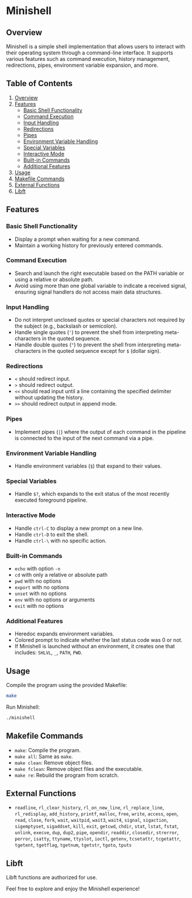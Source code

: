 # Minishell

## Overview
Minishell is a simple shell implementation that allows users to interact with their operating system through a command-line interface. It supports various features such as command execution, history management, redirections, pipes, environment variable expansion, and more.

## Table of Contents
1. [Overview](#overview)
2. [Features](#features)
   - [Basic Shell Functionality](#basic-shell-functionality)
   - [Command Execution](#command-execution)
   - [Input Handling](#input-handling)
   - [Redirections](#redirections)
   - [Pipes](#pipes)
   - [Environment Variable Handling](#environment-variable-handling)
   - [Special Variables](#special-variables)
   - [Interactive Mode](#interactive-mode)
   - [Built-in Commands](#built-in-commands)
   - [Additional Features](#additional-features)
3. [Usage](#usage)
4. [Makefile Commands](#makefile-commands)
5. [External Functions](#external-functions)
6. [Libft](#libft)

## Features

### Basic Shell Functionality
- Display a prompt when waiting for a new command.
- Maintain a working history for previously entered commands.

### Command Execution
- Search and launch the right executable based on the PATH variable or using a relative or absolute path.
- Avoid using more than one global variable to indicate a received signal, ensuring signal handlers do not access main data structures.

### Input Handling
- Do not interpret unclosed quotes or special characters not required by the subject (e.g., backslash or semicolon).
- Handle single quotes (`'`) to prevent the shell from interpreting meta-characters in the quoted sequence.
- Handle double quotes (`"`) to prevent the shell from interpreting meta-characters in the quoted sequence except for `$` (dollar sign).

### Redirections
- `<` should redirect input.
- `>` should redirect output.
- `<<` should read input until a line containing the specified delimiter without updating the history.
- `>>` should redirect output in append mode.

### Pipes
- Implement pipes (`|`) where the output of each command in the pipeline is connected to the input of the next command via a pipe.

### Environment Variable Handling
- Handle environment variables (`$`) that expand to their values.

### Special Variables
- Handle `$?`, which expands to the exit status of the most recently executed foreground pipeline.

### Interactive Mode
- Handle `ctrl-C` to display a new prompt on a new line.
- Handle `ctrl-D` to exit the shell.
- Handle `ctrl-\` with no specific action.

### Built-in Commands
- `echo` with option `-n`
- `cd` with only a relative or absolute path
- `pwd` with no options
- `export` with no options
- `unset` with no options
- `env` with no options or arguments
- `exit` with no options

### Additional Features
- Heredoc expands environment variables.
- Colored prompt to indicate whether the last status code was 0 or not.
- If Minishell is launched without an environment, it creates one that includes: `SHLVL`, `_`, `PATH`, `PWD`.

## Usage
Compile the program using the provided Makefile:

```bash
make
```

Run Minishell:

```bash
./minishell
```

## Makefile Commands
- `make`: Compile the program.
- `make all`: Same as `make`.
- `make clean`: Remove object files.
- `make fclean`: Remove object files and the executable.
- `make re`: Rebuild the program from scratch.

## External Functions
- `readline`, `rl_clear_history`, `rl_on_new_line`, `rl_replace_line`, `rl_redisplay`, `add_history`, `printf`, `malloc`, `free`, `write`, `access`, `open`, `read`, `close`, `fork`, `wait`, `waitpid`, `wait3`, `wait4`, `signal`, `sigaction`, `sigemptyset`, `sigaddset`, `kill`, `exit`, `getcwd`, `chdir`, `stat`, `lstat`, `fstat`, `unlink`, `execve`, `dup`, `dup2`, `pipe`, `opendir`, `readdir`, `closedir`, `strerror`, `perror`, `isatty`, `ttyname`, `ttyslot`, `ioctl`, `getenv`, `tcsetattr`, `tcgetattr`, `tgetent`, `tgetflag`, `tgetnum`, `tgetstr`, `tgoto`, `tputs`

## Libft
Libft functions are authorized for use.

Feel free to explore and enjoy the Minishell experience!
